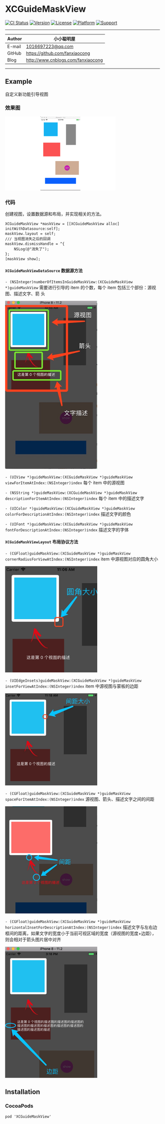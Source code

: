 # XCGuideMaskView

[![CI Status](https://img.shields.io/travis/fanxiaocong/XCGuideMaskView.svg?style=flat)](https://travis-ci.org/fanxiaocong/XCGuideMaskView)
[![Version](https://img.shields.io/cocoapods/v/XCGuideMaskView.svg?style=flat)](https://cocoapods.org/pods/XCGuideMaskView)
[![License](https://img.shields.io/badge/license-MIT-green.svg?style=flat)](https://cocoapods.org/pods/XCGuideMaskView)
[![Platform](https://img.shields.io/badge/platform-iOS-green.svg?style=flat)](https://cocoapods.org/pods/XCGuideMaskView)
[![Support](https://img.shields.io/badge/support-iOS%208%2B%20-green.svg?style=flat)](https://www.apple.com/nl/ios/)&nbsp;


***
|Author|小小聪明屋|
|---|---|
|E-mail|1016697223@qq.com|
|GitHub|https://github.com/fanxiaocong|
|Blog|http://www.cnblogs.com/fanxiaocong|
***

## Example

自定义新功能引导视图


### 效果图
![Guide](Screenshots/guide.gif)

### 代码

创建视图，设置数据源和布局，并实现相关的方法。

```objc
XCGuideMaskView *maskView = [[XCGuideMaskView alloc] initWithDatasource:self];
maskView.layout = self;
/// 当视图消失之后的回调
maskView.dismissHandle = ^{
	NSLog(@"消失了");
};
[maskView show];
```

#### `XCGuideMaskViewDataSource`&nbsp;数据源方法

`- (NSInteger)numberOfItemsInGuideMaskView:(XCGuideMaskView *)guideMaskView`
需要进行引导的 item 的个数，每个 item 包括三个部份：源视图、描述文字、箭
头

<img src='Screenshots/item.png' width='300px'>


`- (UIView *)guideMaskView:(XCGuideMaskView *)guideMaskView viewForItemAtIndex:(NSInteger)index`
每个 item 中的源视图


`- (NSString *)guideMaskView:(XCGuideMaskView *)guideMaskView descriptionForItemAtIndex:(NSInteger)index`
每个 item 中的描述文字


`- (UIColor *)guideMaskView:(XCGuideMaskView *)guideMaskView colorForDescriptionAtIndex:(NSInteger)index`
描述文字的颜色


`- (UIFont *)guideMaskView:(XCGuideMaskView *)guideMaskView fontForDescriptionAtIndex:(NSInteger)index`
描述文字的字体


#### `XCGuideMaskViewLayout`&nbsp;布局协议方法

`- (CGFloat)guideMaskView:(XCGuideMaskView *)guideMaskView cornerRadiusForViewAtIndex:(NSInteger)index`
item 中源视图对应的圆角大小

<img src='Screenshots/corner.png' width="300px">


`- (UIEdgeInsets)guideMaskView:(XCGuideMaskView *)guideMaskView insetForViewAtIndex:(NSInteger)index`
item 中源视图与蒙板的边距

<img src='Screenshots/insets.png' width='300px'>


`- (CGFloat)guideMaskView:(XCGuideMaskView *)guideMaskView spaceForItemAtIndex:(NSInteger)index`
源视图、箭头、描述文字之间的间距

<img src='Screenshots/margin.png' width='300px'>


`- (CGFloat)guideMaskView:(XCGuideMaskView *)guideMaskView horizontalInsetForDescriptionAtIndex:(NSInteger)index`
描述文字与左右边框间的距离，如果文字的宽度小于当前可视区域的宽度（源视图的宽度+边距），则会相对于箭头图片居中对齐

<img src='Screenshots/label_margin.png' width='300px'>



## Installation

### CocoaPods
```objc
pod 'XCGuideMaskView'
```